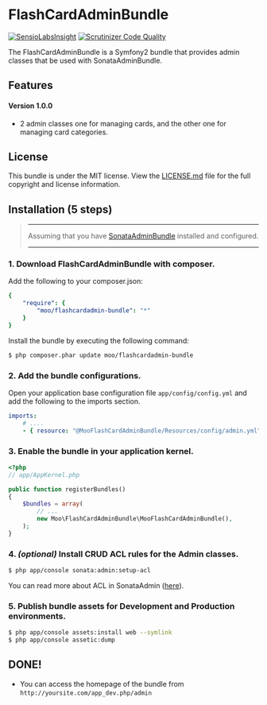 FlashCardAdminBundle
=============
[![SensioLabsInsight](https://insight.sensiolabs.com/projects/20c13a16-4681-4187-9f3d-85cfff360414/mini.png)](https://insight.sensiolabs.com/projects/20c13a16-4681-4187-9f3d-85cfff360414)
[![Scrutinizer Code Quality](https://scrutinizer-ci.com/g/satrun77/MooFlashCardAdminBundle/badges/quality-score.png?b=master)](https://scrutinizer-ci.com/g/satrun77/MooFlashCardAdminBundle/?branch=master)

The FlashCardAdminBundle is a Symfony2 bundle that provides admin classes that be used with SonataAdminBundle.

## Features

#### Version 1.0.0
- 2 admin classes one for managing cards, and the other one for managing card categories.

## License

This bundle is under the MIT license. View the [LICENSE.md](LICENSE.md) file for the full copyright and license information.

## Installation (5 steps)

>___
> Assuming that you have [SonataAdminBundle](http://sonata-project.org/bundles/admin/master/doc/index.html) installed and configured.
>___

### 1. Download FlashCardAdminBundle with composer.

Add the following to your composer.json:

```yml
{
    "require": {
        "moo/flashcardadmin-bundle": "*"
    }
}
```

Install the bundle by executing the following command:

``` bash
$ php composer.phar update moo/flashcardadmin-bundle
```

### 2. Add the bundle configurations.

Open your application base configuration file `app/config/config.yml` and add the following to the imports section.

```yml
imports:
    # ....
    - { resource: "@MooFlashCardAdminBundle/Resources/config/admin.yml" }
```

### 3. Enable the bundle in your application kernel.

``` php
<?php
// app/AppKernel.php

public function registerBundles()
{
    $bundles = array(
        // ...
        new Moo\FlashCardAdminBundle\MooFlashCardAdminBundle(),
    );
}
```

### 4. ***(optional)*** Install CRUD ACL rules for the Admin classes.

```bash
$ php app/console sonata:admin:setup-acl
```

You can read more about ACL in SonataAdmin ([here](http://sonata-project.org/bundles/admin/master/doc/reference/security.html)).

### 5. Publish bundle assets for Development and Production environments.

```bash
$ php app/console assets:install web --symlink
$ php app/console assetic:dump
```

## DONE!

- You can access the homepage of the bundle from `http://yoursite.com/app_dev.php/admin`
